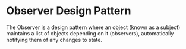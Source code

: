 # Observer Design Pattern
The Observer is a design pattern where an object (known as a subject) maintains a list of objects depending on it (observers),
automatically notifying them of any changes to state.
